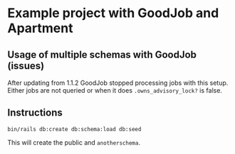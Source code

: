 # Example project with GoodJob and Apartment

## Usage of multiple schemas with GoodJob (issues)

After updating from 1.1.2 GoodJob stopped processing jobs with this setup.
Either jobs are not queried or when it does `.owns_advisory_lock?` is false.

## Instructions

`bin/rails db:create db:schema:load db:seed`

This will create the public and `anotherschema`.


